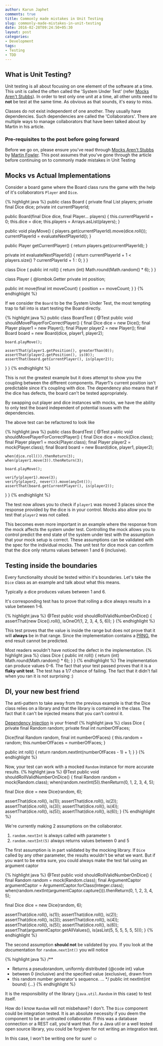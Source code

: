```yaml
---
author: Karun Japhet
comments: true
title: Commonly made mistakes in Unit Testing
slug: commonly-made-mistakes-in-unit-testing
date: 2016-02-28T09:24:50+05:30
layout: post
categories:
- Development
tags:
- Testing
- TDD
---
```

## What is Unit Testing?

Unit testing is all about focusing on one element of the software at a time. This unit is called the often called the 'System Under Test' (refer [Mocks Aren't Stubbs](http://martinfowler.com/articles/mocksArentStubs.html)).
In order to test only one unit at a time, all other units need to **not** be test at the same time. As obvious as that sounds, it's easy to miss.

Classes do not exist independent of one another. They usually have dependencies. Such dependencies are called the 'Collaborators'. There are multiple ways to manage collaborators that have been talked about by Martin in his article.

### Pre-requisites to the post before going forward
Before we go on, please ensure you've read through [Mocks Aren't Stubbs](http://martinfowler.com/articles/mocksArentStubs.html) by [Martin Fowler](http://martinfowler.com/). This post assumes that you've gone through the article before continuing on to commonly made mistakes in Unit Testing

<!-- more -->

## Mocks vs Actual Implementations
Consider a board game where the Board class runs the game with the help of it's collaborators `Player` and `Dice`.

{% highlight java %}
public class Board {
  private final List<Player> players;
  private final Dice dice;
  private int currentPlayerId;

  public Board(final Dice dice, final Player... players) {
    this.currentPlayerId = 0;
    this.dice = dice;
    this.players = Arrays.asList(players);
  }

  public void playMove() {
    players.get(currentPlayerId).move(dice.roll());
    currentPlayerId = evaluateNextPlayerId();
  }

  public Player getCurrentPlayer() {
    return players.get(currentPlayerId);
  }

  private int evaluateNextPlayerId() {
    return currentPlayerId + 1 < players.size() ? currentPlayerId + 1 : 0;
  }
}

class Dice {
  public int roll() {
    return (int) Math.round(Math.random() * 6);
  }
}

class Player {
  @lombok.Getter
  private int position;

  public int move(final int moveCount) {
    position += moveCount;
  }
}
{% endhighlight %}

If we consider the `Board` to be the System Under Test, the most tempting trap to fall into is start testing the Board directly.

{% highlight java %}
public class BoardTest {
  @Test
  public void shouldMovePlayerForCorrectPlayer() {
    final Dice dice = new Dice();
    final Player player1 = new Player();
    final Player player2 = new Player();
    final Board board = new Board(dice, player1, player2);

    board.playMove();

    assertThat(player1.getPosition(), greaterThan(0));
    assertThat(player2.getPosition(), is(0));
    assertThat(board.getCurrentPlayer(), is(player2));
  }
}
{% endhighlight %}

This is not the greatest example but it does attempt to show you the coupling between the different components. Player1's current position isn't predictable since it's coupling with dice. The dependency also means that if the dice has defects, the board can't be tested appropriately.

By swapping out player and dice instances with mocks, we have the ability to only test the board independent of potential issues with the dependencies.

The above test can be refactored to look like

{% highlight java %}
public class BoardTest {
  @Test
  public void shouldMovePlayerForCorrectPlayer() {
    final Dice dice = mock(Dice.class);
    final Player player1 = mock(Player.class);
    final Player player2 = mock(Player.class);
    final Board board = new Board(dice, player1, player2);

    when(dice.roll()).thenReturn(3);
    when(player1.move(3)).thenReturn(3);

    board.playMove();

    verify(player1).move(3);
    verify(player2, never()).move(anyInt());
    assertThat(board.getCurrentPlayer(), is(player2));
  }
}
{% endhighlight %}

The test now allows you to check if `player1` was moved 3 places since the response provided by the dice is in your control. Mocks also allow you to test that `player2` was not called.

This becomes even more important in an example where the response from the mock affects the system under test. Controlling the mock allows you to control predict the end state of the system under test with the assumption that your mock setup is correct. These assumptions can be validated with the spec for the individual mocks. The unit test for dice mock can confirm that the dice only returns values between 1 and 6 (inclusive).

## Testing inside the boundaries

Every functionality should be tested within it's boundaries. Let's take the `Dice` class as an example and talk about what this means.

Typically a dice produces values between 1 and 6.

It's corresponding test has to prove that rolling a dice always results in a value between 1-6.

{% highlight java %}
@Test
public void shouldRollValidNumberOnDice() {
  assertThat(new Dice().roll(), isOneOf(1, 2, 3, 4, 5, 6));
}
{% endhighlight %}

This test proves that the value is inside the range but does not prove that it will **always** be in that range. Since the implementation contains a [PRNG](https://en.wikipedia.org/wiki/Pseudorandom_number_generator), the end result cannot be predicted.

Most readers wouldn't have noticed the defect in the implementation.
{% highlight java %}
class Dice {
  public int roll() {
    return (int) Math.round(Math.random() * 6);
  }
}
{% endhighlight %}
The implementation can produce values 0-6. The fact that your test passed proves that it is a **flaky unit test**. The test has a 1/7 chance of failing. The fact that it didn't fail when you ran it is not surprising :)

## DI, your new best friend

The anti-pattern to take away from the previous example is that the Dice class relies on a library and that the library is contained in the class. The fact that it can't be injected means that you can't control it.

[Dependency Injection](http://martinfowler.com/articles/injection.html#FormsOfDependencyInjection) is your friend!
{% highlight java %}
class Dice {
  private final Random random;
  private final int numberOfFaces;

  Dice(final Random random, final int numberOfFaces) {
    this.random = random;
    this.numberOfFaces = numberOfFaces;
  }

  public int roll() {
    return random.nextInt(numberOfFaces - 1) + 1;
  }
}
{% endhighlight %}

Now, your test can work with a mocked `Random` instance for more accurate results.
{% highlight java %}
@Test
public void shouldRollValidNumberOnDice() {
  final Random random = mock(Random.class);
  when(random.nextInt(5)).thenReturn(0, 1, 2, 3, 4, 5);

  final Dice dice = new Dice(random, 6);

  assertThat(dice.roll(), is(1));
  assertThat(dice.roll(), is(2));
  assertThat(dice.roll(), is(3));
  assertThat(dice.roll(), is(4));
  assertThat(dice.roll(), is(5));
  assertThat(dice.roll(), is(6));
}
{% endhighlight %}

We're currently making 2 assumptions on the collaborator.

1. `random.nextInt` is always called with parameter `5`
2. `random.nextInt(5)` always returns values between 0 and 5

The first assumption is in part validated by the mocking library. If `Dice` called by any other parameter, the results wouldn't be what we want. But if you want to be extra sure, you could always make the test fail using an argument captor

{% highlight java %}
@Test
public void shouldRollValidNumberOnDice() {
  final Random random = mock(Random.class);
  final ArgumentCaptor<Integer> argumentCaptor = ArgumentCaptor.forClass(Integer.class);
  when(random.nextInt(argumentCaptor.capture())).thenReturn(0, 1, 2, 3, 4, 5);

  final Dice dice = new Dice(random, 6);

  assertThat(dice.roll(), is(1));
  assertThat(dice.roll(), is(2));
  assertThat(dice.roll(), is(3));
  assertThat(dice.roll(), is(4));
  assertThat(dice.roll(), is(5));
  assertThat(dice.roll(), is(6));
  assertThat(argumentCaptor.getAllValues(), is(asList(5, 5, 5, 5, 5, 5)));
}
{% endhighlight %}

The second assumption **should not** be validated by you.  If you look at the documentation for `random.nextInt()` you will notice

{% highlight java %}
/**
 * Returns a pseudorandom, uniformly distributed {@code int} value
 * between 0 (inclusive) and the specified value (exclusive), drawn from
 * this random number generator's sequence.
 ...
 */
public int nextInt(int bound) {...}
{% endhighlight %}

It is the responsibility of the library (`java.util.Random` in this case) to test itself.

How do I know `Random` will not misbehave? I don't. The `Dice` component could be integration tested. It is an absolute necessity if you deem the component to be an untrusted collaborator. If this was a database connection or a REST call, you'd want that. For a Java util or a well tested open source library, you could be forgiven for not writing an integration test.

In this case, I won't be writing one for sure! ☺
